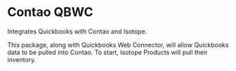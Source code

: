 # Contao QBWC
Integrates Quickbooks with Contao and Isotope.

This package, along with Quickbooks Web Connector, will allow Quickbooks data to be pulled into Contao. To start, Isotope Products will pull their inventory.
